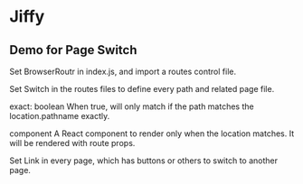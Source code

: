 # Jiffy
## Demo for Page Switch

Set BrowserRoutr in index.js, and import a routes control file.

Set Switch in the routes files to define every path and related page file.

exact: boolean
When true, will only match if the path matches the location.pathname exactly.

component
A React component to render only when the location matches. It will be rendered with route props.

Set Link in every page, which has buttons or others to switch to another page.
